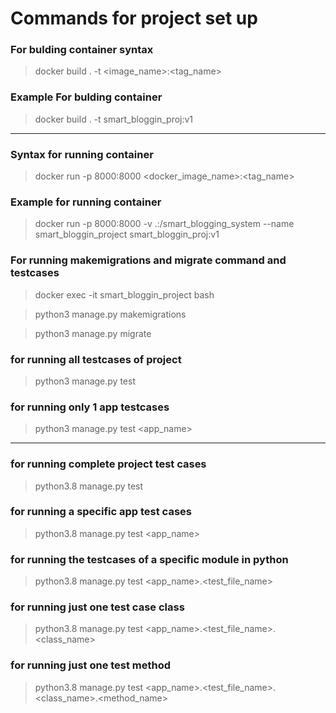 # Commands for project set up


### For bulding container syntax
> docker build . -t <image_name>:<tag_name>

### Example For bulding container 
> docker build . -t smart_bloggin_proj:v1 

---

### Syntax for running container
> docker run -p 8000:8000 <docker_image_name>:<tag_name>

### Example for running container
> docker run -p 8000:8000 -v .:/smart_blogging_system --name smart_bloggin_project smart_bloggin_proj:v1

### For running makemigrations and migrate command and testcases
> docker exec -it smart_bloggin_project bash

> python3 manage.py makemigrations

> python3 manage.py migrate

### for running all testcases of project
> python3 manage.py test

### for running only 1 app testcases 
> python3 manage.py test <app_name>

---

### for running complete project test cases
> python3.8 manage.py test

### for running a specific app test cases
> python3.8 manage.py test <app_name>

### for running the testcases of a specific module in python
> python3.8 manage.py test <app_name>.<test_file_name>

### for running just one test case class
> python3.8 manage.py test <app_name>.<test_file_name>.<class_name>

### for running just one test method
> python3.8 manage.py test <app_name>.<test_file_name>.<class_name>.<method_name>